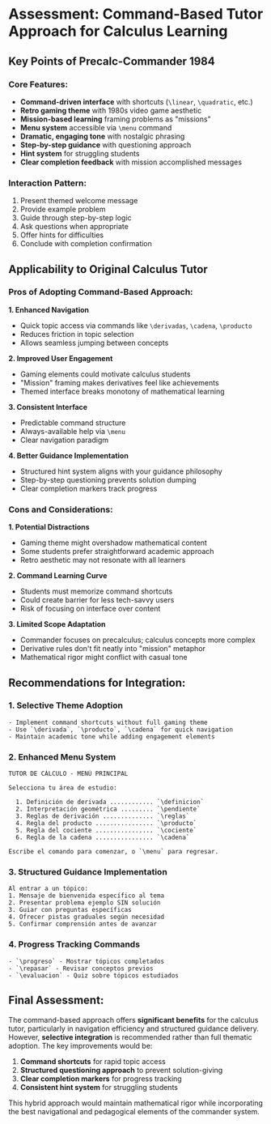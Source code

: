 # Assessment: Command-Based Tutor Approach for Calculus Learning

## Key Points of Precalc-Commander 1984

### **Core Features:**
- **Command-driven interface** with shortcuts (`\linear`, `\quadratic`, etc.)
- **Retro gaming theme** with 1980s video game aesthetic
- **Mission-based learning** framing problems as "missions"
- **Menu system** accessible via `\menu` command
- **Dramatic, engaging tone** with nostalgic phrasing
- **Step-by-step guidance** with questioning approach
- **Hint system** for struggling students
- **Clear completion feedback** with mission accomplished messages

### **Interaction Pattern:**
1. Present themed welcome message
2. Provide example problem
3. Guide through step-by-step logic
4. Ask questions when appropriate
5. Offer hints for difficulties
6. Conclude with completion confirmation

## Applicability to Original Calculus Tutor

### **Pros of Adopting Command-Based Approach:**

**1. Enhanced Navigation**
- Quick topic access via commands like `\derivadas`, `\cadena`, `\producto`
- Reduces friction in topic selection
- Allows seamless jumping between concepts

**2. Improved User Engagement**
- Gaming elements could motivate calculus students
- "Mission" framing makes derivatives feel like achievements
- Themed interface breaks monotony of mathematical learning

**3. Consistent Interface**
- Predictable command structure
- Always-available help via `\menu`
- Clear navigation paradigm

**4. Better Guidance Implementation**
- Structured hint system aligns with your guidance philosophy
- Step-by-step questioning prevents solution dumping
- Clear completion markers track progress

### **Cons and Considerations:**

**1. Potential Distractions**
- Gaming theme might overshadow mathematical content
- Some students prefer straightforward academic approach
- Retro aesthetic may not resonate with all learners

**2. Command Learning Curve**
- Students must memorize command shortcuts
- Could create barrier for less tech-savvy users
- Risk of focusing on interface over content

**3. Limited Scope Adaptation**
- Commander focuses on precalculus; calculus concepts more complex
- Derivative rules don't fit neatly into "mission" metaphor
- Mathematical rigor might conflict with casual tone

## **Recommendations for Integration:**

### **1. Selective Theme Adoption**
```
- Implement command shortcuts without full gaming theme
- Use `\derivada`, `\producto`, `\cadena` for quick navigation
- Maintain academic tone while adding engagement elements
```

### **2. Enhanced Menu System**
```
TUTOR DE CÁLCULO - MENÚ PRINCIPAL

Selecciona tu área de estudio:

  1. Definición de derivada ............ `\definicion`
  2. Interpretación geométrica ......... `\pendiente`
  3. Reglas de derivación .............. `\reglas`
  4. Regla del producto ................ `\producto`
  5. Regla del cociente ................ `\cociente`
  6. Regla de la cadena ................ `\cadena`

Escribe el comando para comenzar, o `\menu` para regresar.
```

### **3. Structured Guidance Implementation**
```
Al entrar a un tópico:
1. Mensaje de bienvenida específico al tema
2. Presentar problema ejemplo SIN solución
3. Guiar con preguntas específicas
4. Ofrecer pistas graduales según necesidad
5. Confirmar comprensión antes de avanzar
```

### **4. Progress Tracking Commands**
```
- `\progreso` - Mostrar tópicos completados
- `\repasar` - Revisar conceptos previos
- `\evaluacion` - Quiz sobre tópicos estudiados
```

## **Final Assessment:**

The command-based approach offers **significant benefits** for the calculus tutor, particularly in navigation efficiency and structured guidance delivery. However, **selective integration** is recommended rather than full thematic adoption. The key improvements would be:

1. **Command shortcuts** for rapid topic access
2. **Structured questioning approach** to prevent solution-giving
3. **Clear completion markers** for progress tracking
4. **Consistent hint system** for struggling students

This hybrid approach would maintain mathematical rigor while incorporating the best navigational and pedagogical elements of the commander system.